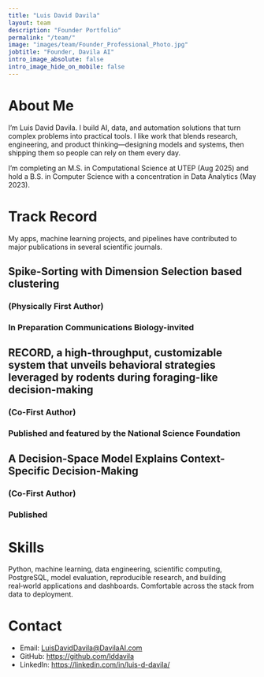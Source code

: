 ```yaml
---
title: "Luis David Davila"
layout: team
description: "Founder Portfolio"
permalink: "/team/"
image: "images/team/Founder_Professional_Photo.jpg"
jobtitle: "Founder, Davila AI"
intro_image_absolute: false
intro_image_hide_on_mobile: false
---
```


# About Me

I’m Luis David Davila. I build AI, data, and automation solutions that turn complex problems into practical tools. I like work that blends research, engineering, and product thinking—designing models and systems, then shipping them so people can rely on them every day.

I’m completing an M.S. in Computational Science at UTEP (Aug 2025) and hold a B.S. in Computer Science with a concentration in Data Analytics (May 2023).

# Track Record
My apps, machine learning projects, and pipelines have contributed to major publications in several scientific journals. 

## Spike-Sorting with Dimension Selection based clustering 
### (Physically First Author)
### In Preparation Communications Biology-invited

## RECORD, a high-throughput, customizable system that unveils behavioral strategies leveraged by rodents during foraging-like decision-making
### (Co-First Author)
### Published and featured by the National Science Foundation

## A Decision-Space Model Explains Context-Specific Decision-Making
### (Co-First Author)
### Published



# Skills

Python, machine learning, data engineering, scientific computing, PostgreSQL, model evaluation, reproducible research, and building real‑world applications and dashboards. Comfortable across the stack from data to deployment.

# Contact

- Email: LuisDavidDavila@DavilaAI.com
- GitHub: https://github.com/lddavila
- LinkedIn: https://linkedin.com/in/luis-d-davila/
